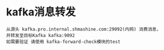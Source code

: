 # kafka消息转发

    从源头 kafka.pro.internal.shmashine.com:29092(内网) 消费消息， 
    并转发至目标Kafka kafka:9092
    如需要验证 请使用 kafka-forward-check模块的test